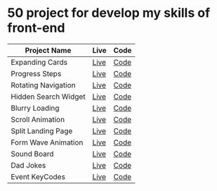 # 50 project for develop my skills of front-end

| Project Name         | Live                                                                       | Code                                                                                 |
| -------------------- | -------------------------------------------------------------------------- | ------------------------------------------------------------------------------------ |
| Expanding Cards      | [Live](https://ulascan54.github.io/frontendskills/1_expanding_cards/)      | [Code](https://github.com/ulascan54/frontendskills/tree/main/1_expanding_cards)      |
| Progress Steps       | [Live](https://ulascan54.github.io/frontendskills/2_progress_steps/)       | [Code](https://github.com/ulascan54/frontendskills/tree/main/2_progress_steps)       |
| Rotating Navigation  | [Live](https://ulascan54.github.io/frontendskills/3_rotating_navigation/)  | [Code](https://github.com/ulascan54/frontendskills/tree/main/3_rotating_navigation)  |
| Hidden Search Widget | [Live](https://ulascan54.github.io/frontendskills/4_hidden_search_widget/) | [Code](https://github.com/ulascan54/frontendskills/tree/main/4_hidden_search_widget) |
| Blurry Loading       | [Live](https://ulascan54.github.io/frontendskills/5_blurry_loading/)       | [Code](https://github.com/ulascan54/frontendskills/tree/main/5_blurry_loading)       |
| Scroll Animation     | [Live](https://ulascan54.github.io/frontendskills/6_scroll_animation/)     | [Code](https://github.com/ulascan54/frontendskills/tree/main/6_scroll_animation)     |
| Split Landing Page   | [Live](https://ulascan54.github.io/frontendskills/7_split_landing_page/)   | [Code](https://github.com/ulascan54/frontendskills/tree/main/7_split_landing_page)   |
| Form Wave Animation  | [Live](https://ulascan54.github.io/frontendskills/8_form_wave_animation/)  | [Code](https://github.com/ulascan54/frontendskills/tree/main/8_form_wave_animation)  |
| Sound Board          | [Live](https://ulascan54.github.io/frontendskills/9_sound_board/)          | [Code](https://github.com/ulascan54/frontendskills/tree/main/9_sound_board)          |
| Dad Jokes            | [Live](https://ulascan54.github.io/frontendskills/10_dad_jokes/)           | [Code](https://github.com/ulascan54/frontendskills/tree/main/10_dad_jokes)           |
| Event KeyCodes       | [Live](https://ulascan54.github.io/frontendskills/11_event_keycodes/)      | [Code](https://github.com/ulascan54/frontendskills/tree/main/11_event_keycodes)      |
